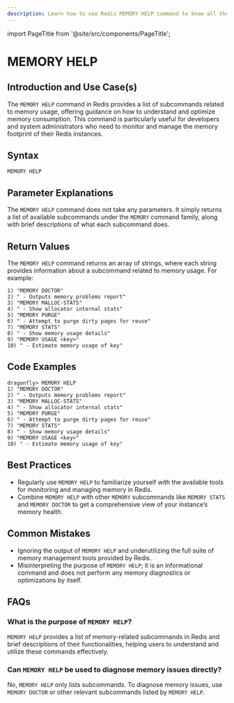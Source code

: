 ```yaml
---
description: Learn how to use Redis MEMORY HELP command to know all the MEMORY subcommands.
---
```


import PageTitle from '@site/src/components/PageTitle';

# MEMORY HELP

<PageTitle title="Redis MEMORY HELP Explained (Better Than Official Docs)" />

## Introduction and Use Case(s)

The `MEMORY HELP` command in Redis provides a list of subcommands related to memory usage, offering guidance on how to understand and optimize memory consumption. This command is particularly useful for developers and system administrators who need to monitor and manage the memory footprint of their Redis instances.

## Syntax

```plaintext
MEMORY HELP
```

## Parameter Explanations

The `MEMORY HELP` command does not take any parameters. It simply returns a list of available subcommands under the `MEMORY` command family, along with brief descriptions of what each subcommand does.

## Return Values

The `MEMORY HELP` command returns an array of strings, where each string provides information about a subcommand related to memory usage. For example:

```plaintext
1) "MEMORY DOCTOR"
2) " - Outputs memory problems report"
3) "MEMORY MALLOC-STATS"
4) " - Show allocator internal stats"
5) "MEMORY PURGE"
6) " - Attempt to purge dirty pages for reuse"
7) "MEMORY STATS"
8) " - Show memory usage details"
9) "MEMORY USAGE <key>"
10) " - Estimate memory usage of key"
```

## Code Examples

```cli
dragonfly> MEMORY HELP
1) "MEMORY DOCTOR"
2) " - Outputs memory problems report"
3) "MEMORY MALLOC-STATS"
4) " - Show allocator internal stats"
5) "MEMORY PURGE"
6) " - Attempt to purge dirty pages for reuse"
7) "MEMORY STATS"
8) " - Show memory usage details"
9) "MEMORY USAGE <key>"
10) " - Estimate memory usage of key"
```

## Best Practices

- Regularly use `MEMORY HELP` to familiarize yourself with the available tools for monitoring and managing memory in Redis.
- Combine `MEMORY HELP` with other `MEMORY` subcommands like `MEMORY STATS` and `MEMORY DOCTOR` to get a comprehensive view of your instance’s memory health.

## Common Mistakes

- Ignoring the output of `MEMORY HELP` and underutilizing the full suite of memory management tools provided by Redis.
- Misinterpreting the purpose of `MEMORY HELP`; it is an informational command and does not perform any memory diagnostics or optimizations by itself.

## FAQs

### What is the purpose of `MEMORY HELP`?

`MEMORY HELP` provides a list of memory-related subcommands in Redis and brief descriptions of their functionalities, helping users to understand and utilize these commands effectively.

### Can `MEMORY HELP` be used to diagnose memory issues directly?

No, `MEMORY HELP` only lists subcommands. To diagnose memory issues, use `MEMORY DOCTOR` or other relevant subcommands listed by `MEMORY HELP`.
